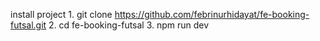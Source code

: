 install project
    1. git clone https://github.com/febrinurhidayat/fe-booking-futsal.git
    2. cd fe-booking-futsal
    3. npm run dev